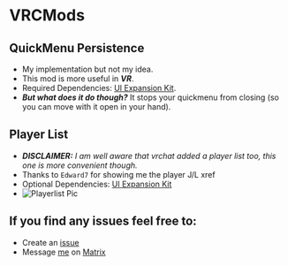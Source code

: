 # VRCMods
## QuickMenu Persistence
- My implementation but not my idea.
- This mod is more useful in ***VR***.
- Required Dependencies: [UI Expansion Kit](https://github.com/knah/VRCMods#ui-expansion-kit).
- ***But what does it do though?*** It stops your quickmenu from closing (so you can move with it open in your hand).

## Player List
- ***DISCLAIMER:*** *I am well aware that vrchat added a player list too, this one is more convenient though.*
- Thanks to `Edward7` for showing me the player J/L xref
- Optional Dependencies: [UI Expansion Kit](https://github.com/knah/VRCMods#ui-expansion-kit)
- ![Playerlist Pic](https://media.discordapp.net/attachments/831547987028082718/969079194317389854/unknown.png)

## If you find any issues feel free to:
- Create an [issue](https://github.com/elianel/VRCMods/issues/new)
- Message [me](https://matrix.to/#/@elianel:matrix.org) on [Matrix](https://matrix.org/docs/guides/introduction)
